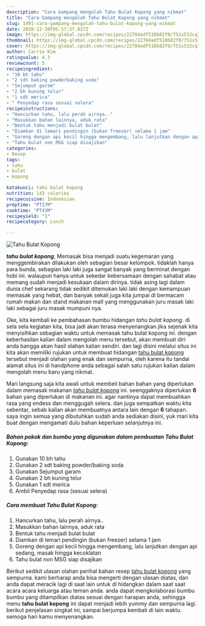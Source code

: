```yaml
---
description: "Cara Gampang mengolah Tahu Bulat Kopong yang nikmat"
title: "Cara Gampang mengolah Tahu Bulat Kopong yang nikmat"
slug: 1491-cara-gampang-mengolah-tahu-bulat-kopong-yang-nikmat
date: 2020-12-30T05:57:37.837Z
image: https://img-global.cpcdn.com/recipes/22704adf518b82f0/751x532cq70/tahu-bulat-kopong-foto-resep-utama.jpg
thumbnail: https://img-global.cpcdn.com/recipes/22704adf518b82f0/751x532cq70/tahu-bulat-kopong-foto-resep-utama.jpg
cover: https://img-global.cpcdn.com/recipes/22704adf518b82f0/751x532cq70/tahu-bulat-kopong-foto-resep-utama.jpg
author: Carrie Kim
ratingvalue: 4.3
reviewcount: 5
recipeingredient:
- "10 bh tahu"
- "2 sdt baking powderbaking soda"
- "Sejumput garam"
- "2 bh kuning telur"
- "1 sdt merica"
- " Penyedap rasa sesuai selera"
recipeinstructions:
- "Hancurkan tahu, lalu perah airnya.."
- "Masukkan bahan lainnya, aduk rata"
- "Bentuk tahu menjadi bulat bulat"
- "Diamkan di lemari pendingin (bukan freezer) selama 1 jam"
- "Goreng dengan api kecil hingga mengembang, lalu lanjutkan dengan api sedang, masak hingga kecoklatan"
- "Tahu bulat non MSG siap disajikan"
categories:
- Resep
tags:
- tahu
- bulat
- kopong

katakunci: tahu bulat kopong 
nutrition: 143 calories
recipecuisine: Indonesian
preptime: "PT27M"
cooktime: "PT43M"
recipeyield: "1"
recipecategory: Lunch

---
```



![Tahu Bulat Kopong](https://img-global.cpcdn.com/recipes/22704adf518b82f0/751x532cq70/tahu-bulat-kopong-foto-resep-utama.jpg)

<b><i>tahu bulat kopong</i></b>, Memasak bisa menjadi suatu kegemaran yang menggembirakan dilakukan oleh sebagian besar kelompok. tidaklah hanya para bunda, sebagian laki laki juga sangat banyak yang berminat dengan hobi ini. walaupun hanya untuk sekedar kebersamaan dengan sahabat atau memang sudah menjadi kesukaan dalam dirinya. tidak asing lagi dalam dunia chef sekarang tidak sedikit ditemukan laki laki dengan kemampuan memasak yang hebat, dan banyak sekali juga kita jumpai di bermacam rumah makan dan stand makanan mall yang menggunakan juru masak laki laki sebagai juru masak mumpuni nya.

Oke, kita kembali ke pembahasan bumbu hidangan <i>tahu bulat kopong</i>. di sela sela kegiatan kita, bisa jadi akan terasa menyenangkan jika sejenak kita menyisihkan sebagian waktu untuk memasak tahu bulat kopong ini. dengan keberhasilan kalian dalam mengolah menu tersebut, akan membuat diri anda bangga akan hasil olahan kalian sendiri. dan lagi disini melalui situs ini kita akan memiliki rujukan untuk membuat hidangan <u>tahu bulat kopong</u> tersebut menjadi olahan yang enak dan sempurna, oleh karena itu tandai alamat situs ini di handphone anda sebagai salah satu rujukan kalian dalam mengolah menu baru yang nikmat.




Mari langsung saja kita awali untuk membeli bahan bahan yang diperlukan dalam memasak makanan <u><i>tahu bulat kopong</i></u> ini. seenggaknya diperlukan <b>6</b> bahan yang diperlukan di makanan ini. agar nantinya dapat membuahkan rasa yang endess dan menggugah selera. dan juga sempatkan waktu kita sebentar, sebab kalian akan membuatnya antara lain dengan <b>6</b> tahapan. saya ingin semua yang dibutuhkan sudah anda sediakan disini, yuk mari kita buat dengan mengamati dulu bahan keperluan selanjutnya ini.

<!--inarticleads1-->

##### Bahan pokok dan bumbu yang digunakan dalam pembuatan Tahu Bulat Kopong:

1. Gunakan 10 bh tahu
1. Gunakan 2 sdt baking powder/baking soda
1. Gunakan Sejumput garam
1. Gunakan 2 bh kuning telur
1. Gunakan 1 sdt merica
1. Ambil  Penyedap rasa (sesuai selera)




<!--inarticleads2-->

##### Cara membuat Tahu Bulat Kopong:

1. Hancurkan tahu, lalu perah airnya..
1. Masukkan bahan lainnya, aduk rata
1. Bentuk tahu menjadi bulat bulat
1. Diamkan di lemari pendingin (bukan freezer) selama 1 jam
1. Goreng dengan api kecil hingga mengembang, lalu lanjutkan dengan api sedang, masak hingga kecoklatan
1. Tahu bulat non MSG siap disajikan




Berikut sedikit ulasan olahan perihal bahan resep <u>tahu bulat kopong</u> yang sempurna. kami berharap anda bisa mengerti dengan ulasan diatas, dan anda dapat meracik lagi di saat lain untuk di hidangkan dalam saat saat acara acara keluarga atau teman anda. anda dapat mengkolaborasi bumbu bumbu yang ditampilkan diatas sesuai dengan harapan anda, sehingga menu <b>tahu bulat kopong</b> ini dapat menjadi lebih yummy dan sempurna lagi. berikut penjelasan singkat ini, sampai berjumpa kembali di lain waktu. semoga hari kamu menyenangkan.
